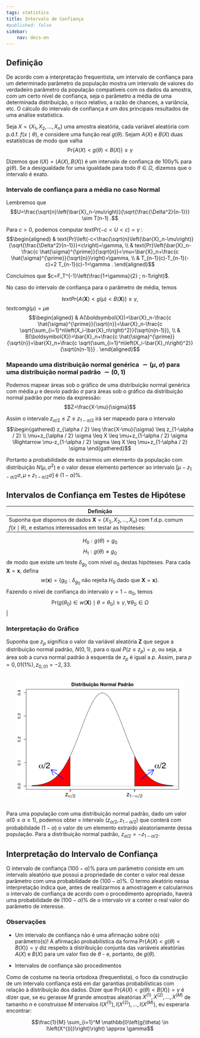 ```yaml
---
tags: statistics
title: Intervalo de Confiança
#published: false
sidebar:
    nav: docs-en
---
```


## Definição

De acordo com a interpretação frequentista, um intervalo de confiança para um determinado parâmetro da população mostra um intervalo de valores do verdadeiro parâmetro da população compatíveis com os dados da amostra, com um certo nível de confiança, seja o parãmetro a média de uma determinada distribuição, o risco relativo, a razão de chances, a variância, etc. O cálculo do intervalo de confiança é um dos principais resultados de uma análise estatística.

Seja $X=\{X_1, X_2, \ldots, X_n\}$ uma amostra aleatória, cada variável aleatória com p.d.f. $f(x \mid \theta)$, e considere uma função real $g(\theta)$. Sejam $A(X)$ e $B(X)$ duas estatísticas de modo que valha
$$\text{Pr}\{A(X)<g(\theta)<B(X)\} \geq \gamma$$

Dizemos que $I(X)=(A(X), B(X))$ é um intervalo de confiança de $100 \gamma \%$ para $g(\theta)$. Se a desigualdade for uma igualdade para todo $\theta \in \Omega$, dizemos que o intervalo é exato.

### Intervalo de confiança para a média no caso Normal

Lembremos que
$$U=\frac{\sqrt{n}\left(\bar{X}_n-\mu\right)}{\sqrt{\frac{\Delta^2}{n-1}}} \sim T(n-1) .$$

Para $c>0$, podemos computar $text{Pr}(-c<U<c)=\gamma$ :
$$\begin{aligned}
& text{Pr}\left(-c<\frac{\sqrt{n}\left(\bar{X}_n-\mu\right)}{\sqrt{\frac{\Delta^2}{n-1}}}<c\right)=\gamma, \\
& text{Pr}\left(\bar{X}_n-\frac{c \hat{\sigma}^{\prime}}{\sqrt{n}}<\mu<\bar{X}_n+\frac{c \hat{\sigma}^{\prime}}{\sqrt{n}}\right)=\gamma, \\
& T_{n-1}(c)-T_{n-1}(-c)=2 T_{n-1}(c)-1=\gamma .
\end{aligned}$$

Concluímos que $c=F_T^{-1}\left(\frac{1+\gamma}{2} ; n-1\right)$.

No caso do intervalo de confiança para o parâmetro de média, temos

$$text{Pr}\{A(\boldsymbol{X})<g(\mu)<B(\boldsymbol{X})\} \geq \gamma,$$
$text{com} g(\mu)=\mu \mathrm{e}$
$$\begin{aligned}
& A(\boldsymbol{X})=\bar{X}_n-\frac{c \hat{\sigma}^{\prime}}{\sqrt{n}}=\bar{X}_n-\frac{c \sqrt{\sum_{i=1}^n\left(X_i-\bar{X}_n\right)^2}}{\sqrt{n(n-1)}}, \\
& B(\boldsymbol{X})=\bar{X}_n+\frac{c \hat{\sigma}^{\prime}}{\sqrt{n}}=\bar{X}_n+\frac{c \sqrt{\sum_{i=1}^n\left(X_i-\bar{X}_n\right)^2}}{\sqrt{n(n-1)}} .
\end{aligned}$$

### Mapeando uma distribuição normal genérica $\sim(\mu, \sigma)$ para uma distribuição normal padrão $\sim(0,1)$

Podemos mapear áreas sob o gráfico de uma distribuição normal genérica com média $\mu$ e desvio padrão $\sigma$ para áreas sob o gráfico da distribuição normal padrão por meio da expressão:
$$Z=\frac{X-\mu}{\sigma}$$

Assim o intervalo $z_{\alpha / 2} \leq Z \leq z_{1-\alpha / 2}$ irá ser mapeado para o intervalo
$$\begin{gathered}
z_{\alpha / 2} \leq \frac{X-\mu}{\sigma} \leq z_{1-\alpha / 2} \\
\mu+z_{\alpha / 2} \sigma \leq X \leq \mu+z_{1-\alpha / 2} \sigma \Rightarrow \mu-z_{1-\alpha / 2} \sigma \leq X \leq \mu+z_{1-\alpha / 2} \sigma
\end{gathered}$$

Portanto a probabilidade de extrairmos um elemento da população com distribuição $N\left(\mu, \sigma^2\right)$ e o valor desse elemento pertencer ao intervalo $\left[\mu-z_{1-\alpha / 2} \sigma, \mu+z_{1-\alpha / 2} \sigma\right]$ é $(1-\alpha) \%$.

## Intervalos de Confiança em Testes de Hipótese

| Definição |
| --- |
| Suponha que dispomos de dados $\boldsymbol{X}=\{X_1, X_2, \ldots, X_n\}$ com f.d.p. comum $f(x \mid \theta)$, e estamos interessados em testar as hipóteses:
$$H_0: g(\theta)=g_0$$
$$H_1: g(\theta) \neq g_0$$
de modo que existe um teste $\delta_{g_0}$ com nível $\alpha_0$ destas hipóteses. Para cada $\boldsymbol{X}=\boldsymbol{x}$, defina
$$w(\boldsymbol{x})=\{g_0: \delta_{g_0} \text { não rejeita } H_0 \text { dado que } \boldsymbol{X}=\boldsymbol{x}\} .$$
Fazendo o nível de confiança do intervalo $\gamma=1-\alpha_0$, temos
$$\text{Pr}\left(g\left(\theta_0\right) \in w(\boldsymbol{X}) \mid \theta=\theta_0\right) \geq \gamma, \forall \theta_0 \in \Omega$$ |

### Interpretação do Gráfico

Suponha que $z_p$ significa o valor da variável aleatória $\mathbf{Z}$ que segue a distribuição normal padrão, $N(0,1)$, para o qual $P\left(z \leq z_p \right)=p$, ou seja, a área sob a curva normal padrão à esquerda de $z_p$ é igual a $p$. Assim, para $p=0,01(1 \%), z_{0,01}=-2,33$. 

<div style="float:middle; margin:2em;">
    <img src="https://raw.githubusercontent.com/iaracastro/iaracastro.github.io/master/images/distribuicao-normal-padrao.png"/>
</div>

Para uma população com uma distribuição normal padrão, dado um valor $\alpha(0 \leq \alpha \leq 1)$, podemos obter ० intervalo $\left(z_{\alpha / 2}, z_{1-\alpha / 2}\right)$ que conterá com probabilidade $(1-\alpha)$ o valor de um elemento extraído aleatoriamente dessa população. Para a distribuição normal padrão, $z_{\alpha / 2}=-z_{1-\alpha / 2}$.

## Interpretação do Intervalo de Confiança

O intervalo de confiança $(100-\alpha) \%$ para um parâmetro consiste em um intervalo aleatório que possui a propriedade de conter o valor real desse parâmetro com uma probabilidade de $(100-\alpha) \%$. O termo aleatório nessa interpretação indica que, antes de realizarmos a amostragem e calcularmos o intervalo de confiança de acordo com o procedimento apropriado, haverá uma probabilidade de $(100-\alpha) \%$ de o intervalo vir a conter o real valor do parâmetro de interesse.

### Observações 

- Um intervalo de confiança não é uma afirmação sobre o(s) parâmetro(s)!
A afirmação probabilística da forma $\text{Pr} \{ A(X) < g(\theta) < B(X) \} = \gamma$ diz respeito à distribuição conjunta das variáveis aleatórias $A(X)$ e $B(X)$ para um valor fixo de $\theta$ - e, portanto, de $g(\theta)$.

- Intervalos de confiança são procedimentos

Como de costume na teoria ortodoxa (frequentista), o foco da construção de um intervalo confiança está em dar garantias probabilísticas com relação à distribuição dos dados. Dizer que $\text{Pr}\{A(X) < g(\theta) < B(X)\}=\gamma$ é dizer que, se eu gerasse $M$ grande amostras aleatórias $X^{(1)}, X^{(2)}, \ldots, X^{(M)}$ de tamanho $n$ e construisse $M$ intervalos $I\left(X^{(1)}\right), I\left(X^{(2)}\right), \ldots, I\left(X^{(M)}\right)$, eu esperaria encontrar:

$$\frac{1}{M} \sum_{i=1}^M \mathbb{I}\left(g(\theta) \in I\left(X^{(i)}\right)\right) \approx \gamma$$
